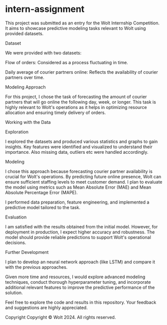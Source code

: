 # intern-assignment
This project was submitted as an entry for the Wolt Internship Competition. It aims to showcase predictive modeling tasks relevant to Wolt using provided datasets.

Dataset

We were provided with two datasets:

Flow of orders: Considered as a process fluctuating in time.

Daily average of courier partners online: Reflects the availability of courier partners over time.

Modeling Approach

For this project, I chose the task of forecasting the amount of courier partners that will go online the following day, week, or longer. This task is highly relevant to Wolt's operations as it helps in optimizing resource allocation and ensuring timely delivery of orders.

Working with the Data

Exploration

I explored the datasets and produced various statistics and graphs to gain insights. Key features were identified and visualized to understand their importance. Also missing data, outliers etc were handled accordingly.

Modeling

I chose this approach because forecasting courier partner availability is crucial for Wolt's operations. By predicting future online presence, Wolt can ensure sufficient staffing levels to meet customer demand. I plan to evaluate the model using metrics such as Mean Absolute Error (MAE) and Mean Absolute Percentage Error (MAPE).

I performed data preparation, feature engineering, and implemented a predictive model tailored to the task.

Evaluation

I am satisfied with the results obtained from the initial model. However, for deployment in production, I expect higher accuracy and robustness. The model should provide reliable predictions to support Wolt's operational decisions.

Further Development

I plan to develop an neural network approach (like LSTM) and compare it with the previous approaches. 

Given more time and resources, I would explore advanced modeling techniques, conduct thorough hyperparameter tuning, and incorporate additional relevant features to improve the predictive performance of the solution.

Feel free to explore the code and results in this repository. Your feedback and suggestions are highly appreciated.


Copyright
Copyright © Wolt 2024. All rights reserved.
